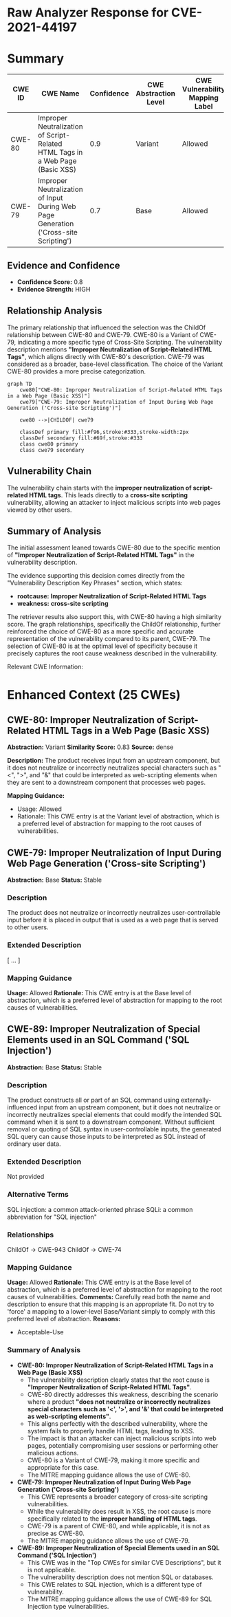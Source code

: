 # Raw Analyzer Response for CVE-2021-44197

# Summary
| CWE ID | CWE Name | Confidence | CWE Abstraction Level | CWE Vulnerability Mapping Label | CWE-Vulnerability Mapping Notes |
|---|---|---|---|---|---|
| CWE-80 | Improper Neutralization of Script-Related HTML Tags in a Web Page (Basic XSS) | 0.9 | Variant | Allowed | Primary CWE |
| CWE-79 | Improper Neutralization of Input During Web Page Generation ('Cross-site Scripting') | 0.7 | Base | Allowed | Secondary Candidate |

## Evidence and Confidence

*   **Confidence Score:** 0.8
*   **Evidence Strength:** HIGH

## Relationship Analysis
The primary relationship that influenced the selection was the ChildOf relationship between CWE-80 and CWE-79. CWE-80 is a Variant of CWE-79, indicating a more specific type of Cross-Site Scripting. The vulnerability description mentions **"Improper Neutralization of Script-Related HTML Tags"**, which aligns directly with CWE-80's description. CWE-79 was considered as a broader, base-level classification. The choice of the Variant CWE-80 provides a more precise categorization.

```mermaid
graph TD
    cwe80["CWE-80: Improper Neutralization of Script-Related HTML Tags in a Web Page (Basic XSS)"]
    cwe79["CWE-79: Improper Neutralization of Input During Web Page Generation ('Cross-site Scripting')"]
    
    cwe80 -->|CHILDOF| cwe79
    
    classDef primary fill:#f96,stroke:#333,stroke-width:2px
    classDef secondary fill:#69f,stroke:#333
    class cwe80 primary
    class cwe79 secondary
```

## Vulnerability Chain
The vulnerability chain starts with the **improper neutralization of script-related HTML tags**. This leads directly to a **cross-site scripting** vulnerability, allowing an attacker to inject malicious scripts into web pages viewed by other users.

## Summary of Analysis
The initial assessment leaned towards CWE-80 due to the specific mention of **"Improper Neutralization of Script-Related HTML Tags"** in the vulnerability description.

The evidence supporting this decision comes directly from the "Vulnerability Description Key Phrases" section, which states:
- **rootcause:** **Improper Neutralization of Script-Related HTML Tags**
- **weakness:** **cross-site scripting**

The retriever results also support this, with CWE-80 having a high similarity score.
The graph relationships, specifically the ChildOf relationship, further reinforced the choice of CWE-80 as a more specific and accurate representation of the vulnerability compared to its parent, CWE-79.
The selection of CWE-80 is at the optimal level of specificity because it precisely captures the root cause weakness described in the vulnerability.

Relevant CWE Information:

# Enhanced Context (25 CWEs)

## CWE-80: Improper Neutralization of Script-Related HTML Tags in a Web Page (Basic XSS)
**Abstraction:** Variant
**Similarity Score:** 0.83
**Source:** dense

**Description:**
The product receives input from an upstream component, but it does not neutralize or incorrectly neutralizes special characters such as "<", ">", and "&" that could be interpreted as web-scripting elements when they are sent to a downstream component that processes web pages.

**Mapping Guidance:**
- Usage: Allowed
- Rationale: This CWE entry is at the Variant level of abstraction, which is a preferred level of abstraction for mapping to the root causes of vulnerabilities.

## CWE-79: Improper Neutralization of Input During Web Page Generation ('Cross-site Scripting')
**Abstraction:** Base
**Status:** Stable

### Description
The product does not neutralize or incorrectly neutralizes user-controllable input before it is placed in output that is used as a web page that is served to other users.

### Extended Description
[ ... ]

### Mapping Guidance
**Usage:** Allowed
**Rationale:** This CWE entry is at the Base level of abstraction, which is a preferred level of abstraction for mapping to the root causes of vulnerabilities.

## CWE-89: Improper Neutralization of Special Elements used in an SQL Command ('SQL Injection')
**Abstraction:** Base
**Status:** Stable

### Description
The product constructs all or part of an SQL command using externally-influenced input from an upstream component, but it does not neutralize or incorrectly neutralizes special elements that could modify the intended SQL command when it is sent to a downstream component. Without sufficient removal or quoting of SQL syntax in user-controllable inputs, the generated SQL query can cause those inputs to be interpreted as SQL instead of ordinary user data.

### Extended Description
Not provided

### Alternative Terms
SQL injection: a common attack-oriented phrase
SQLi: a common abbreviation for "SQL injection"

### Relationships
ChildOf -> CWE-943
ChildOf -> CWE-74

### Mapping Guidance
**Usage:** Allowed
**Rationale:** This CWE entry is at the Base level of abstraction, which is a preferred level of abstraction for mapping to the root causes of vulnerabilities.
**Comments:** Carefully read both the name and description to ensure that this mapping is an appropriate fit. Do not try to 'force' a mapping to a lower-level Base/Variant simply to comply with this preferred level of abstraction.
**Reasons:**
- Acceptable-Use

### Summary of Analysis

*   **CWE-80: Improper Neutralization of Script-Related HTML Tags in a Web Page (Basic XSS)**
    *   The vulnerability description clearly states that the root cause is **"Improper Neutralization of Script-Related HTML Tags"**.
    *   CWE-80 directly addresses this weakness, describing the scenario where a product **"does not neutralize or incorrectly neutralizes special characters such as '<', '>', and '&' that could be interpreted as web-scripting elements"**.
    *   This aligns perfectly with the described vulnerability, where the system fails to properly handle HTML tags, leading to XSS.
    *   The impact is that an attacker can inject malicious scripts into web pages, potentially compromising user sessions or performing other malicious actions.
    *   CWE-80 is a Variant of CWE-79, making it more specific and appropriate for this case.
    *   The MITRE mapping guidance allows the use of CWE-80.
*   **CWE-79: Improper Neutralization of Input During Web Page Generation ('Cross-site Scripting')**
    *   This CWE represents a broader category of cross-site scripting vulnerabilities.
    *   While the vulnerability does result in XSS, the root cause is more specifically related to the **improper handling of HTML tags**.
    *   CWE-79 is a parent of CWE-80, and while applicable, it is not as precise as CWE-80.
    *   The MITRE mapping guidance allows the use of CWE-79.
*   **CWE-89: Improper Neutralization of Special Elements used in an SQL Command ('SQL Injection')**
    *   This CWE was in the "Top CWEs for similar CVE Descriptions", but it is not applicable.
    *   The vulnerability description does not mention SQL or databases.
    *   This CWE relates to SQL injection, which is a different type of vulnerability.
    *   The MITRE mapping guidance allows the use of CWE-89 for SQL Injection type vulnerabilities.